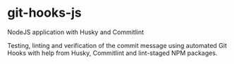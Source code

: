 # git-hooks-js
NodeJS application with Husky and Commitlint

Testing, linting and verification of the commit message using automated Git Hooks with help from Husky, Commitlint and lint-staged NPM packages.

